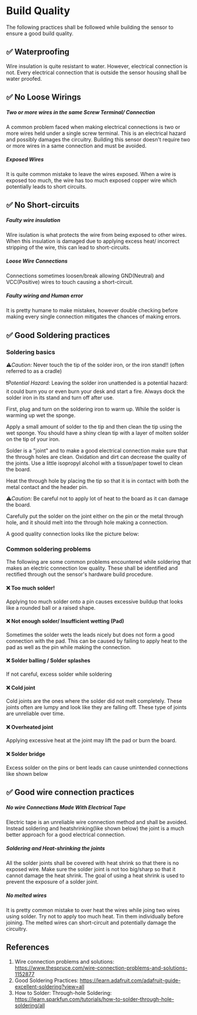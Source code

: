 # Build Quality
The following practices shall be followed while building the sensor to ensure a good build quality.

## :white_check_mark: Waterproofing

Wire insulation is quite resistant to water. However, electrical connection is not. Every electrical connection that is outside the sensor housing shall be water proofed.

## :white_check_mark: No Loose Wirings

##### Two or more wires in the same Screw Terminal/ Connection

A common problem faced when making electrical connections is two or more wires held under a single screw terminal. This is an electrical hazard and possibly damages the circuitry. Building this sensor doesn't require two or more wires in a same connection and must be avoided.

##### Exposed Wires

It is quite common mistake to leave the wires exposed. When a wire is exposed too much, the wire has too much exposed copper wire which potentially leads to short circuits.

## :white_check_mark: No Short-circuits

##### Faulty wire insulation

Wire isulation is what protects the wire from being exposed to other wires. When this insulation is damaged due to applying excess heat/ incorrect stripping of the wire, this can lead to short-circuits.

##### Loose Wire Connections

Connections sometimes loosen/break allowing GND(Neutral) and VCC(Positive) wires to touch causing a short-circuit.

##### Faulty wiring and *Human error*

It is pretty humane to make mistakes, however double checking before making every single connection mitigates the chances of making errors.





## :white_check_mark: Good Soldering practices

### Soldering basics

:warning:_Caution:_ Never touch the tip of the solder iron, or the iron stand!! (often referred to as a cradle)

:heavy_exclamation_mark:_Potential Hazard:_ Leaving the solder iron unattended is a potential hazard: it could burn you or even burn your desk and start a fire. Always dock the solder iron in its stand and turn off after use.

First, plug and turn on the soldering iron to warm up. While the solder is warming up wet the sponge.

Apply a small amount of solder to the tip and then clean the tip using the wet sponge. You should have a shiny clean tip with a layer of molten solder on the tip of your iron.

Solder is a "joint" and to make a good electrical connection make sure that the through holes are clean. Oxidation and dirt can decrease the quality of the joints. Use a little isopropyl alcohol with a tissue/paper towel to clean the board.

Heat the through hole by placing the tip so that it is in contact with both the metal contact and the header pin.

:warning:_Caution:_ Be careful not to apply lot of heat to the board as it can damage the board.

Carefully put the solder on the joint either on the pin or the metal through hole, and it should melt into the through hole making a connection.

A good quality connection looks like the picture below:

### Common soldering problems

The following are some common problems encountered while soldering that makes an electric connection low quality. These shall be identified and rectified through out the sensor's hardware build procedure.

#### :x: Too much solder!
Applying too much solder onto a pin causes excessive buildup that looks like a rounded ball or a raised shape.

#### :x: Not enough solder/ Insufficient wetting (Pad)
Sometimes the solder wets the leads nicely but does not form a good connection with the pad. This can be caused by failing to apply heat to the pad as well as the pin while making the connection.

#### :x: Solder balling / Solder splashes
If not careful, excess solder while soldering

#### :x: Cold joint
Cold joints are the ones where the solder did not melt completely. These joints often are lumpy and look like they are falling off. These type of joints are unreliable over time.

#### :x: Overheated joint
Applying excessive heat at the joint may lift the pad or burn the board.

#### :x: Solder bridge
Excess solder on the pins or bent leads can cause unintended connections like shown below

## :white_check_mark: Good wire connection practices

##### No wire Connections Made With Electrical Tape

Electric tape is an unreliable wire connection method and shall be avoided. Instead soldering and heatshrinking(like shown below) the joint is a much better approach for a good electrical connection.

##### Soldering and Heat-shrinking the joints

All the solder joints shall be covered with heat shrink so that there is no exposed wire. Make sure the solder joint is not too big/sharp so that it cannot damage the heat shrink. The goal of using a heat shrink is used to prevent the exposure of a solder joint. 

##### No melted wires

It is pretty common mistake to over heat the wires while joing two wires using solder. Try not to apply too much heat. Tin them individually before joining. The melted wires can short-circuit and potentially damage the circuitry.

## References

1. Wire connection problems and solutions: https://www.thespruce.com/wire-connection-problems-and-solutions-1152877
2. Good Soldering Practices: https://learn.adafruit.com/adafruit-guide-excellent-soldering?view=all
3. How to Solder: Through-hole Soldering: https://learn.sparkfun.com/tutorials/how-to-solder-through-hole-soldering/all
